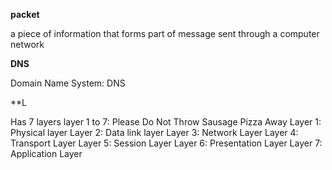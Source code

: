 **packet**

a piece of information that forms part of message sent through a computer network

**DNS**

Domain Name System: DNS 

**L

Has 7 layers
layer 1 to 7: Please Do Not Throw Sausage  Pizza Away
Layer 1: Physical layer
Layer 2: Data link layer
Layer 3: Network Layer
Layer 4: Transport Layer
Layer 5: Session Layer
Layer 6: Presentation Layer
Layer 7: Application Layer
